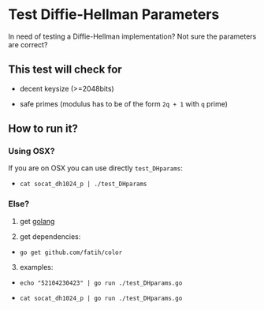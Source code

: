 # Test Diffie-Hellman Parameters

In need of testing a Diffie-Hellman implementation? Not sure the parameters are correct?

## This test will check for

* decent keysize (>=2048bits)

* safe primes (modulus has to be of the form `2q + 1` with `q` prime)

## How to run it?

### Using OSX?

If you are on OSX you can use directly `test_DHparams`:

* `cat socat_dh1024_p | ./test_DHparams`

### Else?

1. get [golang](https://golang.org/)

2. get dependencies:

* `go get github.com/fatih/color`

3. examples:

* `echo "52104230423" | go run ./test_DHparams.go`

* `cat socat_dh1024_p | go run ./test_DHparams.go`
